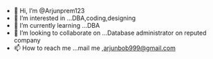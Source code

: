 - 👋 Hi, I’m @Arjunprem123
- 👀 I’m interested in ...DBA,coding,designing
- 🌱 I’m currently learning ...DBA
- 💞️ I’m looking to collaborate on ...Database administrator on reputed company 
- 📫 How to reach me ...mail me ,arjunbob999@gmail.com

<!---
Arjunprem123/Arjunprem123 is a ✨ special ✨ repository because its `README.md` (this file) appears on your GitHub profile.
You can click the Preview link to take a look at your changes.
--->
